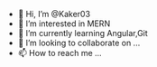 - 👋 Hi, I’m @Kaker03
- 👀 I’m interested in MERN
- 🌱 I’m currently learning Angular,Git
- 💞️ I’m looking to collaborate on ...
- 📫 How to reach me ...

<!---
Kaker03/Kaker03 is a ✨ special ✨ repository because its `README.md` (this file) appears on your GitHub profile.
You can click the Preview link to take a look at your changes.
--->
